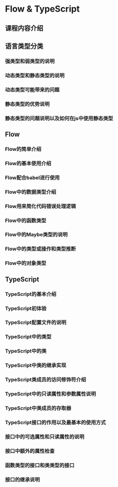 # Flow & TypeScript
## 课程内容介绍
## 语言类型分类
### 强类型和弱类型的说明
### 动态类型和静态类型的说明
### 动态类型可能带来的问题
### 静态类型的优势说明
### 静态类型的问题说明以及如何在js中使用静态类型
## Flow
### Flow的简单介绍
### Flow的基本使用介绍
### Flow配合babel进行使用
### Flow中的数据类型介绍
### Flow用来简化代码错误处理逻辑
### Flow中的函数类型
### Flow中的Maybe类型的说明
### Flow中的类型或操作和类型推断
### Flow中的对象类型
## TypeScript
### TypeScript的基本介绍
### TypeScript初体验
### TypeScript配置文件的说明
### TypeScript中的类型
### TypeScript中的类
### TypeScript中类的继承实现
### TypeScript类成员的访问修饰符介绍
### TypeScript中的只读属性和参数属性说明
### TypeScript中类成员的存取器
### TypeScript接口的作用以及最基本的使用方式
### 接口中的可选属性和只读属性的说明
### 接口中额外的属性检查
### 函数类型的接口和类类型的接口
### 接口的继承说明
